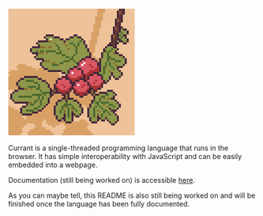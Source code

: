 ![Currant-Logo](./logo.png)

Currant is a single-threaded programming language that runs in the browser. It has simple interoperability with JavaScript and can be easily embedded into a webpage.

Documentation (still being worked on) is accessible [here](currant.netlify.app).

As you can maybe tell, this README is also still being worked on and will be finished once the language has been fully documented.

